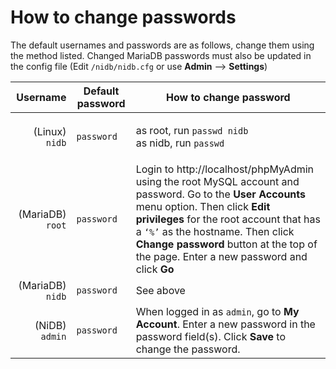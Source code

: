 # How to change passwords

The default usernames and passwords are as follows, change them using the method listed. Changed MariaDB passwords must also be updated in the config file (Edit `/nidb/nidb.cfg` or use **Admin** --> **Settings**)

|         Username | Default password | How to change password                                                                                                                                                                                                                                                                                             |
| ---------------: | ---------------- | ------------------------------------------------------------------------------------------------------------------------------------------------------------------------------------------------------------------------------------------------------------------------------------------------------------------ |
|   (Linux) `nidb` | `password`       | <p>as root, run <code>passwd nidb</code><br>as nidb, run <code>passwd</code></p>                                                                                                                                                                                                                                   |
| (MariaDB) `root` | `password`       | Login to http://localhost/phpMyAdmin using the root MySQL account and password. Go to the **User Accounts** menu option. Then click **Edit privileges** for the root account that has a `‘%’` as the hostname. Then click **Change password** button at the top of the page. Enter a new password and click **Go** |
| (MariaDB) `nidb` | `password`       | See above                                                                                                                                                                                                                                                                                                          |
|   (NiDB) `admin` | `password`       | When logged in as `admin`, go to **My Account**. Enter a new password in the password field(s). Click **Save** to change the password.                                                                                                                                                                             |


